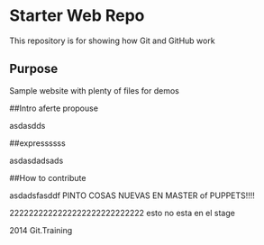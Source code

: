 # Starter Web Repo

This repository is for showing how Git and GitHub work

## Purpose

Sample website with plenty of files for demos

##Intro aferte propouse

asdasdds

##expressssss


asdasdadsads

##How to contribute

asdadsfasddf
PINTO COSAS NUEVAS EN MASTER of PUPPETS!!!!

2222222222222222222222222222 esto no esta en el stage

2014 Git.Training
